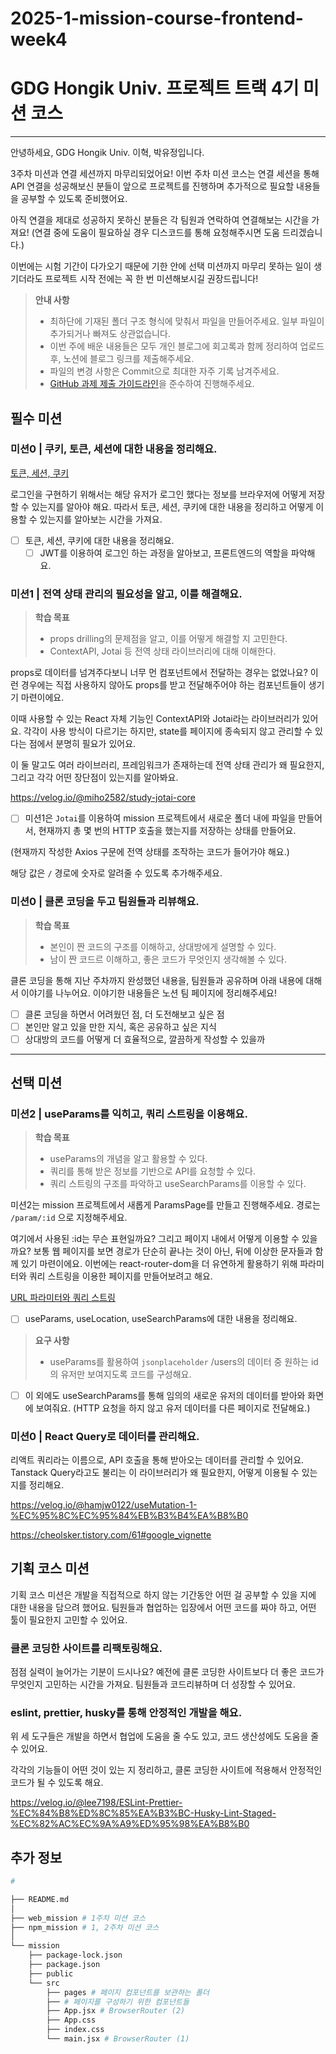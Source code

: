 # 2025-1-mission-course-frontend-week4

# GDG Hongik Univ. 프로젝트 트랙 4기 미션 코스

---

안녕하세요, GDG Hongik Univ. 이혁, 박유정입니다.

3주차 미션과 연결 세션까지 마무리되었어요! 이번 주차 미션 코스는 연결 세션을 통해 API 연결을 성공해보신 분들이 앞으로 프로젝트를 진행하며 추가적으로 필요할 내용들을 공부할 수 있도록 준비했어요.

아직 연결을 제대로 성공하지 못하신 분들은 각 팀원과 연락하여 연결해보는 시간을 가져요! (연결 중에 도움이 필요하실 경우 디스코드를 통해 요청해주시면 도움 드리겠습니다.)

이번에는 시험 기간이 다가오기 때문에 기한 안에 선택 미션까지 마무리 못하는 일이 생기더라도 프로젝트 시작 전에는 꼭 한 번 미션해보시길 권장드립니다!

> **안내 사항**
>
> - 최하단에 기재된 폴더 구조 형식에 맞춰서 파일을 만들어주세요. 일부 파일이 추가되거나 빠져도 상관없습니다.
> - 이번 주에 배운 내용들은 모두 개인 블로그에 회고록과 함께 정리하여 업로드 후, 노션에 블로그 링크를 제출해주세요.
> - 파일의 변경 사항은 Commit으로 최대한 자주 기록 남겨주세요.
> - [GitHub 과제 제출 가이드라인](https://www.gdschongik.com/project-track/3/guide/github)을 준수하여 진행해주세요.

## 필수 미션

### 미션0 | 쿠키, 토큰, 세션에 대한 내용을 정리해요.

[토큰, 세션, 쿠키](https://velog.io/@jung5318/%EC%BF%A0%ED%82%A4-%EC%84%B8%EC%85%98-%ED%86%A0%ED%81%B0%EC%9D%98-%EC%B0%A8%EC%9D%B4%EC%A0%90)

로그인을 구현하기 위해서는 해당 유저가 로그인 했다는 정보를 브라우저에 어떻게 저장할 수 있는지를 알아야 해요. 따라서 토큰, 세션, 쿠키에 대한 내용을 정리하고 어떻게 이용할 수 있는지를 알아보는 시간을 가져요.

- [ ] 토큰, 세션, 쿠키에 대한 내용을 정리해요.
  - [ ] JWT를 이용하여 로그인 하는 과정을 알아보고, 프론트엔드의 역할을 파악해요.

### 미션1 | 전역 상태 관리의 필요성을 알고, 이를 해결해요.

> **학습 목표**
>
> - props drilling의 문제점을 알고, 이를 어떻게 해결할 지 고민한다.
> - ContextAPI, Jotai 등 전역 상태 라이브러리에 대해 이해한다.

props로 데이터를 넘겨주다보니 너무 먼 컴포넌트에서 전달하는 경우는 없었나요? 이런 경우에는 직접 사용하지 않아도 props를 받고 전달해주어야 하는 컴포넌트들이 생기기 마련이에요.

이때 사용할 수 있는 React 자체 기능인 ContextAPI와 Jotai라는 라이브러리가 있어요. 각각이 사용 방식이 다르기는 하지만, state를 페이지에 종속되지 않고 관리할 수 있다는 점에서 분명히 필요가 있어요.

이 둘 말고도 여러 라이브러리, 프레임워크가 존재하는데 전역 상태 관리가 왜 필요한지, 그리고 각각 어떤 장단점이 있는지를 알아봐요.

https://velog.io/@miho2582/study-jotai-core

- [ ] 미션1은 `Jotai`를 이용하여 mission 프로젝트에서 새로운 폴더 내에 파일을 만들어서, 현재까지 총 몇 번의 HTTP 호출을 했는지를 저장하는 상태를 만들어요.

(현재까지 작성한 Axios 구문에 전역 상태를 조작하는 코드가 들어가야 해요.)

해당 값은 `/` 경로에 숫자로 알려줄 수 있도록 추가해주세요.

### 미션0 | 클론 코딩을 두고 팀원들과 리뷰해요.

> **학습 목표**
>
> - 본인이 짠 코드의 구조를 이해하고, 상대방에게 설명할 수 있다.
> - 남이 짠 코드르 이해하고, 좋은 코드가 무엇인지 생각해볼 수 있다.

클론 코딩을 통해 지난 주차까지 완성했던 내용을, 팀원들과 공유하며 아래 내용에 대해서 이야기를 나누어요. 이야기한 내용들은 노션 팀 페이지에 정리해주세요!

- [ ] 클론 코딩을 하면서 어려웠던 점, 더 도전해보고 싶은 점
- [ ] 본인만 알고 있을 만한 지식, 혹은 공유하고 싶은 지식
- [ ] 상대방의 코드를 어떻게 더 효율적으로, 깔끔하게 작성할 수 있을까

---

## 선택 미션

### 미션2 | useParams를 익히고, 쿼리 스트링을 이용해요.

> **학습 목표**
>
> - useParams의 개념을 알고 활용할 수 있다.
> - 쿼리를 통해 받은 정보를 기반으로 API를 요청할 수 있다.
> - 쿼리 스트링의 구조를 파악하고 useSearchParams를 이용할 수 있다.

미션2는 mission 프로젝트에서 새롭게 ParamsPage를 만들고 진행해주세요. 경로는 `/param/:id` 으로 지정해주세요.

여기에서 사용된 :id는 무슨 표현일까요? 그리고 페이지 내에서 어떻게 이용할 수 있을까요? 보통 웹 페이지를 보면 경로가 단순히 끝나는 것이 아닌, 뒤에 이상한 문자들과 함께 있기 마련이에요. 이번에는 react-router-dom을 더 유연하게 활용하기 위해 파라미터와 쿼리 스트링을 이용한 페이지를 만들어보려고 해요.

[URL 파라미터와 쿼리 스트링](https://thdud4479.tistory.com/203)

- [ ] useParams, useLocation, useSearchParams에 대한 내용을 정리해요.

> **요구 사항**
>
> - useParams를 활용하여 `jsonplaceholder` /users의 데이터 중 원하는 id의 유저만 보여지도록 코드를 구성해요.

- [ ] 이 외에도 useSearchParams를 통해 임의의 새로운 유저의 데이터를 받아와 화면에 보여줘요. (HTTP 요청을 하지 않고 유저 데이터를 다른 페이지로 전달해요.)

### 미션0 | React Query로 데이터를 관리해요.

리액트 쿼리라는 이름으로, API 호출을 통해 받아오는 데이터를 관리할 수 있어요. Tanstack Query라고도 불리는 이 라이브러리가 왜 필요한지, 어떻게 이용될 수 있는 지를 정리해요.

https://velog.io/@hamjw0122/useMutation-1-%EC%95%8C%EC%95%84%EB%B3%B4%EA%B8%B0

https://cheolsker.tistory.com/61#google_vignette

## 기획 코스 미션

기획 코스 미션은 개발을 직접적으로 하지 않는 기간동안 어떤 걸 공부할 수 있을 지에 대한 내용을 담으려 했어요. 팀원들과 협업하는 입장에서 어떤 코드를 짜야 하고, 어떤 툴이 필요한지 고민할 수 있어요.

### 클론 코딩한 사이트를 리팩토링해요.

점점 실력이 늘어가는 기분이 드시나요? 예전에 클론 코딩한 사이트보다 더 좋은 코드가 무엇인지 고민하는 시간을 가져요. 팀원들과 코드리뷰하며 더 성장할 수 있어요.

### eslint, prettier, husky를 통해 안정적인 개발을 해요.

위 세 도구들은 개발을 하면서 협업에 도움을 줄 수도 있고, 코드 생산성에도 도움을 줄 수 있어요.

각각의 기능들이 어떤 것이 있는 지 정리하고, 클론 코딩한 사이트에 적용해서 안정적인 코드가 될 수 있도록 해요.

https://velog.io/@lee7198/ESLint-Prettier-%EC%84%B8%ED%8C%85%EA%B3%BC-Husky-Lint-Staged-%EC%82%AC%EC%9A%A9%ED%95%98%EA%B8%B0

## 추가 정보

```bash
# 

├── README.md
│
├── web_mission # 1주차 미션 코스
├── npm_mission # 1, 2주차 미션 코스
│
└── mission
    ├── package-lock.json
    ├── package.json
    ├── public
    └── src
        ├── pages # 페이지 컴포넌트를 보관하는 폴더
        ├── # 페이지를 구성하기 위한 컴포넌트들
        ├── App.jsx # BrowserRouter (2)
        ├── App.css 
        ├── index.css
        └── main.jsx # BrowserRouter (1)
```
